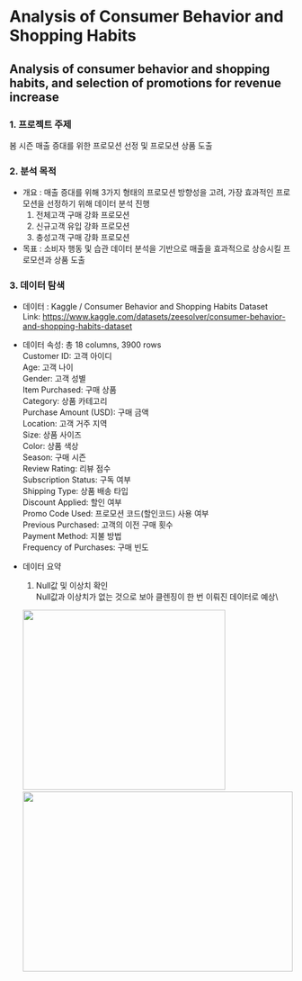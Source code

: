 Analysis of Consumer Behavior and Shopping Habits
=====
Analysis of consumer behavior and shopping habits, and selection of promotions for revenue increase
----
### 1. 프로젝트 주제
봄 시즌 매출 증대를 위한 프로모션 선정 및 프로모션 상품 도출
### 2. 분석 목적
- 개요 : 매출 증대를 위해 3가지 형태의 프로모션 방향성을 고려, 가장 효과적인 프로모션을 선정하기 위해 데이터 분석 진행
  1. 전체고객 구매 강화 프로모션
  2. 신규고객 유입 강화 프로모션
  3. 충성고객 구매 강화 프로모션
- 목표 : 소비자 행동 및 습관 데이터 분석을 기반으로 매출을 효과적으로 상승시킬 프로모션과 상품 도출
### 3. 데이터 탐색
- 데이터 : Kaggle / Consumer Behavior and Shopping Habits Dataset\
  Link: <https://www.kaggle.com/datasets/zeesolver/consumer-behavior-and-shopping-habits-dataset>
  
- 데이터 속성: 총 18 columns, 3900 rows\
  Customer ID: 고객 아이디\
  Age: 고객 나이\
  Gender: 고객 성별\
  Item Purchased: 구매 상품\
  Category: 상품 카테고리\
  Purchase Amount (USD): 구매 금액\
  Location: 고객 거주 지역\
  Size: 상품 사이즈\
  Color: 상품 색상\
  Season: 구매 시즌\
  Review Rating: 리뷰 점수\
  Subscription Status: 구독 여부\
  Shipping Type: 상품 배송 타입\
  Discount Applied: 할인 여부\
  Promo Code Used: 프로모션 코드(할인코드) 사용 여부\
  Previous Purchased: 고객의 이전 구매 횟수\
  Payment Method: 지불 방법\
  Frequency of Purchases: 구매 빈도
  
- 데이터 요약
  1) Null값 및 이상치 확인\
  Null값과 이상치가 없는 것으로 보아 클렌징이 한 번 이뤄진 데이터로 예상\

  <img src="https://github.com/MijeongKim0533/codeit_practice/assets/152786534/73e3873a-8dae-4a0e-8f2b-93b5b8e0f173" width="360" height="320">&nbsp; &nbsp; &nbsp; &nbsp; &nbsp; &nbsp; &nbsp;
  <img src="https://github.com/MijeongKim0533/codeit_practice/assets/152786534/4b171323-3e08-4205-b2e8-3f199a6d7ebc" width="480" height="320">
  
  
  
